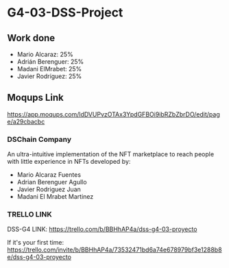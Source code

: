 # G4-03-DSS-Project

## Work done
- Mario Alcaraz: 25%
- Adrián Berenguer: 25%
- Madani ElMrabet: 25%
- Javier Rodríguez: 25%

## Moqups Link
https://app.moqups.com/ldDVUPvzOTAx3YpdGFBOi9ibRZbZbrDO/edit/page/a29cbacbc

### DSChain Company

An ultra-intuitive implementation of the NFT marketplace to reach people with little experience in NFTs developed by:

-   Mario Alcaraz Fuentes
-   Adrian Berenguer Agullo
-   Javier Rodriguez Juan
-   Madani El Mrabet Martinez

### TRELLO LINK

DSS-G4 LINK: https://trello.com/b/BBHhAP4a/dss-g4-03-proyecto

If it's your first time: https://trello.com/invite/b/BBHhAP4a/73532471bd6a74e678979bf3e1288b8e/dss-g4-03-proyecto
